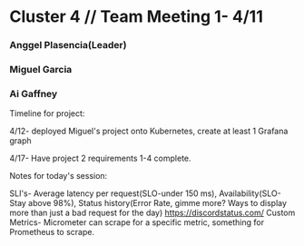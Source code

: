 # Cluster 4   // Team Meeting 1- 4/11

### Anggel Plasencia(Leader)

### Miguel Garcia

### Ai Gaffney

Timeline for project:

4/12- deployed Miguel's project onto Kubernetes, create at least 1 Grafana graph

4/17- Have project 2 requirements 1-4 complete.

Notes for today's session:

SLI's- Average latency per request(SLO-under 150 ms), Availability(SLO-Stay above 98%), Status history(Error Rate, gimme more? Ways to display more than just a bad request for the day) https://discordstatus.com/
Custom Metrics- Micrometer can scrape for a specific metric, something for Prometheus to scrape. 
 